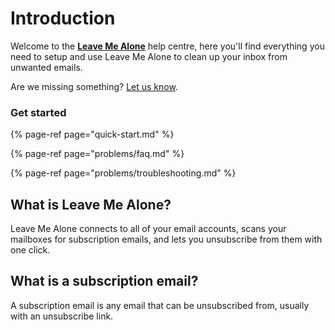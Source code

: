 # Introduction

Welcome to the [**Leave Me Alone**](https://leavemealone.app) help centre, here you'll find everything you need to setup and use Leave Me Alone to clean up your inbox from unwanted emails.

Are we missing something? [Let us know](https://leavemealone.app/feedback).

### Get started

{% page-ref page="quick-start.md" %}

{% page-ref page="problems/faq.md" %}

{% page-ref page="problems/troubleshooting.md" %}

## What is Leave Me Alone?

Leave Me Alone connects to all of your email accounts, scans your mailboxes for subscription emails, and lets you unsubscribe from them with one click.

## What is a subscription email?

A subscription email is any email that can be unsubscribed from, usually with an unsubscribe link.

